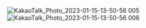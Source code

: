 ![KakaoTalk_Photo_2023-01-15-13-50-56 005](https://user-images.githubusercontent.com/58212404/212523624-ca12940d-1a3d-4909-bab3-d261e46b78c5.png)
![KakaoTalk_Photo_2023-01-15-13-50-56 006](https://user-images.githubusercontent.com/58212404/212523626-aa4cb1c1-92e9-4292-bef9-b48b35100992.png)
